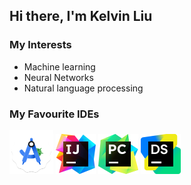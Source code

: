 ## Hi there, I'm Kelvin Liu

### My Interests
- Machine learning
- Neural Networks
- Natural language processing

### My Favourite IDEs
<div>
<img src="./assets/studio.svg" alt="Android Studio" width=70 height=70>
<img src="./assets/idea.svg" alt="IDEA" width=64 height=64>
<img src="./assets/pycharm.svg" alt="PyCharm" width=64 height=64>
<img src="./assets/dataspell.svg" alt="PyCharm" width=64 height=64>
</div>
